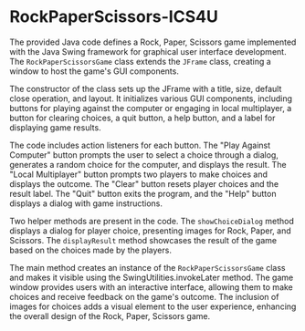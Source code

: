 # RockPaperScissors-ICS4U

The provided Java code defines a Rock, Paper, Scissors game implemented with the Java Swing framework for graphical user interface development. The `RockPaperScissorsGame` class extends the `JFrame` class, creating a window to host the game's GUI components.

The constructor of the class sets up the JFrame with a title, size, default close operation, and layout. It initializes various GUI components, including buttons for playing against the computer or engaging in local multiplayer, a button for clearing choices, a quit button, a help button, and a label for displaying game results.

The code includes action listeners for each button. The "Play Against Computer" button prompts the user to select a choice through a dialog, generates a random choice for the computer, and displays the result. The "Local Multiplayer" button prompts two players to make choices and displays the outcome. The "Clear" button resets player choices and the result label. The "Quit" button exits the program, and the "Help" button displays a dialog with game instructions.

Two helper methods are present in the code. The `showChoiceDialog` method displays a dialog for player choice, presenting images for Rock, Paper, and Scissors. The `displayResult` method showcases the result of the game based on the choices made by the players.

The main method creates an instance of the `RockPaperScissorsGame` class and makes it visible using the SwingUtilities.invokeLater method. The game window provides users with an interactive interface, allowing them to make choices and receive feedback on the game's outcome. The inclusion of images for choices adds a visual element to the user experience, enhancing the overall design of the Rock, Paper, Scissors game.
